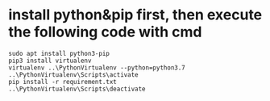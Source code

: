 # install python&pip first, then execute the following code with cmd

    sudo apt install python3-pip
    pip3 install virtualenv
    virtualenv ..\PythonVirtualenv --python=python3.7
    ..\PythonVirtualenv\Scripts\activate
    pip install -r requirement.txt
    ..\PythonVirtualenv\Scripts\deactivate
